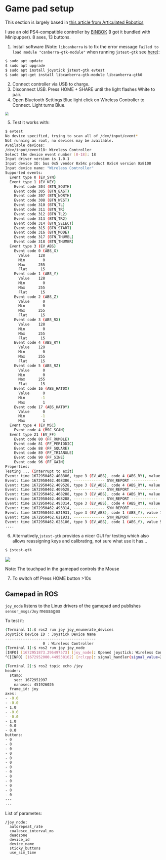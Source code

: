 # Game pad setup

This section is largely based in [this article from Articulated Robotics](https://articulatedrobotics.xyz/mobile-robot-14a-teleop/)

I use an old PS4-compatible controller by [BINBOK](https://binbok.com/) (I got it bundled with Minipupper). 8 axes, 13 buttons.

1. Install software (Note: `libcanberra` is to fix the error message `Failed to load module "canberra-gtk-module"` when running `jstest-gtk` see [here](https://raspberryparatorpes.net/dudas/como-arreglar-el-error-gtk-message-failed-to-load-module-canberra-gtk-module/)):

```bash
$ sudo apt update
$ sudo apt upgrade
$ sudo apt install joystick jstest-gtk evtest
$ sudo apt-get install libcanberra-gtk-module libcanberra-gtk0
```

2. Connect controller via USB to charge.
3. Disconnect USB. Press HOME + SHARE until the light flashes White to pair. 
4. Open Bluetooth Settings Blue light click on Wireless Controller to Connect. Light turns Blue.

<img src="../assets/images/pairing_gamepad.png" style="zoom:67%;" />



5. Test it works with:

```bash
$ evtest
No device specified, trying to scan all of /dev/input/event*
Not running as root, no devices may be available.
Available devices:
/dev/input/event18:	Wireless Controller
Select the device event number [0-18]: 18
Input driver version is 1.0.1
Input device ID: bus 0x5 vendor 0x54c product 0x5c4 version 0x8100
Input device name: "Wireless Controller"
Supported events:
  Event type 0 (EV_SYN)
  Event type 1 (EV_KEY)
    Event code 304 (BTN_SOUTH)
    Event code 305 (BTN_EAST)
    Event code 307 (BTN_NORTH)
    Event code 308 (BTN_WEST)
    Event code 310 (BTN_TL)
    Event code 311 (BTN_TR)
    Event code 312 (BTN_TL2)
    Event code 313 (BTN_TR2)
    Event code 314 (BTN_SELECT)
    Event code 315 (BTN_START)
    Event code 316 (BTN_MODE)
    Event code 317 (BTN_THUMBL)
    Event code 318 (BTN_THUMBR)
  Event type 3 (EV_ABS)
    Event code 0 (ABS_X)
      Value    128
      Min        0
      Max      255
      Flat      15
    Event code 1 (ABS_Y)
      Value    128
      Min        0
      Max      255
      Flat      15
    Event code 2 (ABS_Z)
      Value      0
      Min        0
      Max      255
      Flat      15
    Event code 3 (ABS_RX)
      Value    128
      Min        0
      Max      255
      Flat      15
    Event code 4 (ABS_RY)
      Value    128
      Min        0
      Max      255
      Flat      15
    Event code 5 (ABS_RZ)
      Value      0
      Min        0
      Max      255
      Flat      15
    Event code 16 (ABS_HAT0X)
      Value      0
      Min       -1
      Max        1
    Event code 17 (ABS_HAT0Y)
      Value      0
      Min       -1
      Max        1
  Event type 4 (EV_MSC)
    Event code 4 (MSC_SCAN)
  Event type 21 (EV_FF)
    Event code 80 (FF_RUMBLE)
    Event code 81 (FF_PERIODIC)
    Event code 88 (FF_SQUARE)
    Event code 89 (FF_TRIANGLE)
    Event code 90 (FF_SINE)
    Event code 96 (FF_GAIN)
Properties:
Testing ... (interrupt to exit)
Event: time 1672950462.408306, type 3 (EV_ABS), code 4 (ABS_RY), value 116
Event: time 1672950462.408306, -------------- SYN_REPORT ------------
Event: time 1672950462.409528, type 3 (EV_ABS), code 4 (ABS_RY), value 113
Event: time 1672950462.409528, -------------- SYN_REPORT ------------
Event: time 1672950462.468288, type 3 (EV_ABS), code 4 (ABS_RY), value 122
Event: time 1672950462.468288, -------------- SYN_REPORT ------------
Event: time 1672950462.493314, type 3 (EV_ABS), code 4 (ABS_RY), value 128
Event: time 1672950462.493314, -------------- SYN_REPORT ------------
Event: time 1672950462.621931, type 3 (EV_ABS), code 1 (ABS_Y), value 118
Event: time 1672950462.621931, -------------- SYN_REPORT ------------
Event: time 1672950462.623186, type 3 (EV_ABS), code 1 (ABS_Y), value 58
....
```

6. Alternatively,`jstest-gtk` provides a nicer GUI for testing which also allows reassigning keys and calibrating, not sure what use it has...

```bash
$ jstest-gtk
```

![](../assets/images/jstest-gtk.png)



Note: The touchpad in the gamepad controls the Mouse

7. To switch off Press HOME button >10s

## Gamepad in ROS

`joy_node` listens to the Linux drivers of the gamepad and publishes `sensor_msgs/Joy` messages

To test it:

```bash
(Terminal 1):$ ros2 run joy joy_enumerate_devices
Joystick Device ID : Joystick Device Name
-----------------------------------------
                 0 : Wireless Controller
(Terminal 1):$ ros2 run joy joy_node
[INFO] [1672951873.296497573] [joy_node]: Opened joystick: Wireless Controller.  deadzone: 0.050000
^C[INFO] [1672952000.449538162] [rclcpp]: signal_handler(signal_value=2)

```



```bash
(Terminal 2):$ ros2 topic echo /joy
header:
  stamp:
    sec: 1672951997
    nanosec: 451926026
  frame_id: joy
axes:
- -0.0
- -0.0
- 1.0
- -0.0
- -0.0
- 1.0
- 0.0
- 0.0
buttons:
- 0
- 0
- 0
- 0
- 0
- 0
- 0
- 0
- 0
- 0
- 0
- 0
- 0
---
...
```

List of parametes:

```
/joy_node:
  autorepeat_rate
  coalesce_interval_ms
  deadzone
  device_id
  device_name
  sticky_buttons
  use_sim_time
```

